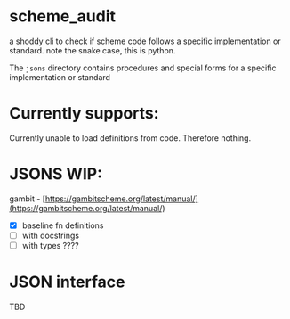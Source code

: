 # scheme_audit

a shoddy cli to check if scheme code follows a specific implementation or standard. note the snake case, this is python.

The `jsons` directory contains procedures and special forms for a specific implementation or standard

# Currently supports:

Currently unable to load definitions from code. Therefore nothing.

# JSONS WIP:

gambit - [https://gambitscheme.org/latest/manual/](https://gambitscheme.org/latest/manual/)
- [X] baseline fn definitions
- [ ] with docstrings
- [ ] with types ????

# JSON interface

TBD
